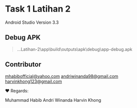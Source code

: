 # Task 1 Latihan 2
Android Studio Version 3.3 

## Debug APK 
> ...Latihan-2\app\build\outputs\apk\debug\app-debug.apk

## Contributor
mhabibofficial@yahoo.com
andriwinanda98@gmail.com
harvinkhong123@gmail.com

:heart: Regards:

Muhammad Habib
Andri Winanda
Harvin Khong